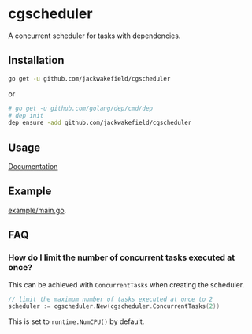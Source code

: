 # cgscheduler

A concurrent scheduler for tasks with dependencies.

## Installation

```bash
go get -u github.com/jackwakefield/cgscheduler
```

or 

```bash
# go get -u github.com/golang/dep/cmd/dep
# dep init
dep ensure -add github.com/jackwakefield/cgscheduler
```

## Usage

[Documentation](http://godoc.org/github.com/jackwakefield/cgscheduler)

## Example

[example/main.go](https://github.com/jackwakefield/cgscheduler/blob/master/example/main.go).

## FAQ

### How do I limit the number of concurrent tasks executed at once?

This can be achieved with `ConcurrentTasks` when creating the scheduler.

```go
// limit the maximum number of tasks executed at once to 2
scheduler := cgscheduler.New(cgscheduler.ConcurrentTasks(2))
```

This is set to `runtime.NumCPU()` by default.